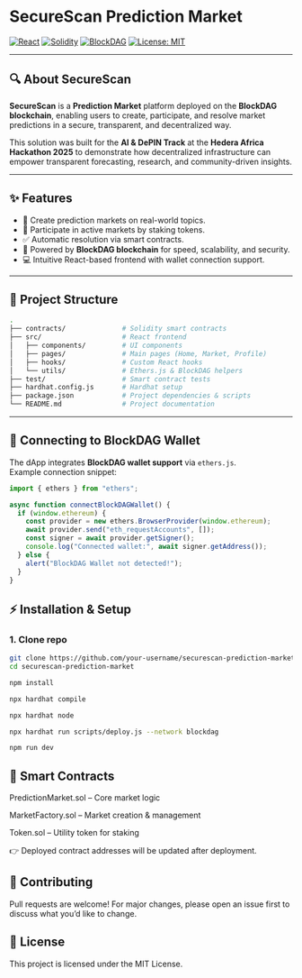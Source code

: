 # SecureScan Prediction Market

[![React](https://img.shields.io/badge/Frontend-React-61dafb?logo=react&logoColor=white)](https://reactjs.org/)
[![Solidity](https://img.shields.io/badge/Smart%20Contracts-Solidity-363636?logo=solidity&logoColor=white)](https://soliditylang.org/)
[![BlockDAG](https://img.shields.io/badge/Blockchain-BlockDAG-blueviolet)](https://blockdag.io/)
[![License: MIT](https://img.shields.io/badge/License-MIT-green.svg)](LICENSE)

---

## 🔍 About SecureScan

**SecureScan** is a **Prediction Market** platform deployed on the **BlockDAG blockchain**, enabling users to create, participate, and resolve market predictions in a secure, transparent, and decentralized way.  

This solution was built for the **AI & DePIN Track** at the **Hedera Africa Hackathon 2025** to demonstrate how decentralized infrastructure can empower transparent forecasting, research, and community-driven insights.

---

## ✨ Features
- 📝 Create prediction markets on real-world topics.  
- 🔮 Participate in active markets by staking tokens.  
- ✅ Automatic resolution via smart contracts.  
- 🔗 Powered by **BlockDAG blockchain** for speed, scalability, and security.  
- 💻 Intuitive React-based frontend with wallet connection support.  

---

## 📂 Project Structure

```bash
.
├── contracts/              # Solidity smart contracts
├── src/                    # React frontend
│   ├── components/         # UI components
│   ├── pages/              # Main pages (Home, Market, Profile)
│   ├── hooks/              # Custom React hooks
│   └── utils/              # Ethers.js & BlockDAG helpers
├── test/                   # Smart contract tests
├── hardhat.config.js       # Hardhat setup
├── package.json            # Project dependencies & scripts
└── README.md               # Project documentation
```

---

## 🔗 Connecting to BlockDAG Wallet

The dApp integrates **BlockDAG wallet support** via `ethers.js`.  
Example connection snippet: 

```javascript
import { ethers } from "ethers";

async function connectBlockDAGWallet() {
  if (window.ethereum) {
    const provider = new ethers.BrowserProvider(window.ethereum);
    await provider.send("eth_requestAccounts", []);
    const signer = await provider.getSigner();
    console.log("Connected wallet:", await signer.getAddress());
  } else {
    alert("BlockDAG Wallet not detected!");
  }
}
```
## ⚡ Installation & Setup

### 1. Clone repo
```bash
git clone https://github.com/your-username/securescan-prediction-market.git
cd securescan-prediction-market

npm install

npx hardhat compile

npx hardhat node

npx hardhat run scripts/deploy.js --network blockdag

npm run dev
```

## 📜 Smart Contracts

PredictionMarket.sol – Core market logic

MarketFactory.sol – Market creation & management

Token.sol – Utility token for staking

👉 Deployed contract addresses will be updated after deployment.

## 🤝 Contributing

Pull requests are welcome!
For major changes, please open an issue first to discuss what you’d like to change.

## 📄 License

This project is licensed under the MIT License.
